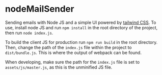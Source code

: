 # nodeMailSender
Sending emails with Node JS and a simple UI powered by [tailwind CSS](https://tailwindcss.com).
To use, install node JS and run `npm install` in the root directory of the project, then run `node index.js`.

To build the client JS for production run `npm run build` in the root directory.
Then, change the path of the `index.js` file within the project to `dist/bundle.js`. This is where the output of webpack can be found.

When developing, make sure the path for the `index.js` file is set to `assets/js/master.js`, as this is the unminified JS file.

